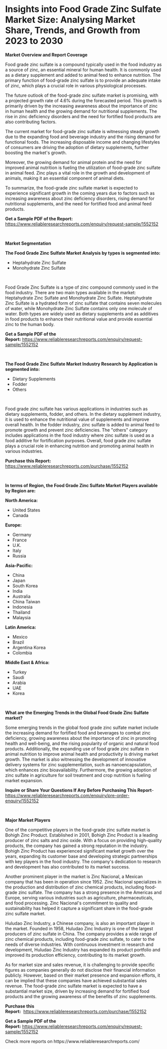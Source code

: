 <p><h1>Insights into Food Grade Zinc Sulfate Market Size: Analysing Market Share, Trends, and Growth from 2023 to 2030</h1></p><p><strong>Market Overview and Report Coverage</strong></p>
<p><p>Food grade zinc sulfate is a compound typically used in the food industry as a source of zinc, an essential mineral for human health. It is commonly used as a dietary supplement and added to animal feed to enhance nutrition. The primary function of food-grade zinc sulfate is to provide an adequate intake of zinc, which plays a crucial role in various physiological processes.</p><p>The future outlook of the food-grade zinc sulfate market is promising, with a projected growth rate of 4.6% during the forecasted period. This growth is primarily driven by the increasing awareness about the importance of zinc in human health and the growing demand for nutritional supplements. The rise in zinc deficiency disorders and the need for fortified food products are also contributing factors.</p><p>The current market for food-grade zinc sulfate is witnessing steady growth due to the expanding food and beverage industry and the rising demand for functional foods. The increasing disposable income and changing lifestyles of consumers are driving the adoption of dietary supplements, further boosting the market's growth.</p><p>Moreover, the growing demand for animal protein and the need for improved animal nutrition is fueling the utilization of food-grade zinc sulfate in animal feed. Zinc plays a vital role in the growth and development of animals, making it an essential component of animal diets.</p><p>To summarize, the food-grade zinc sulfate market is expected to experience significant growth in the coming years due to factors such as increasing awareness about zinc deficiency disorders, rising demand for nutritional supplements, and the need for fortified food and animal feed products.</p></p>
<p><strong>Get a Sample PDF of the Report:</strong> <a href="https://www.reliableresearchreports.com/enquiry/request-sample/1552152">https://www.reliableresearchreports.com/enquiry/request-sample/1552152</a></p>
<p>&nbsp;</p>
<p><strong>Market Segmentation</strong></p>
<p><strong>The Food Grade Zinc Sulfate Market Analysis by types is segmented into:</strong></p>
<p><ul><li>Heptahydrate Zinc Sulfate</li><li>Monohydrate Zinc Sulfate</li></ul></p>
<p>&nbsp;</p>
<p><p>Food Grade Zinc Sulfate is a type of zinc compound commonly used in the food industry. There are two main types available in the market: Heptahydrate Zinc Sulfate and Monohydrate Zinc Sulfate. Heptahydrate Zinc Sulfate is a hydrated form of zinc sulfate that contains seven molecules of water, while Monohydrate Zinc Sulfate contains only one molecule of water. Both types are widely used as dietary supplements and as additives in food products to enhance their nutritional value and provide essential zinc to the human body.</p></p>
<p><strong>Get a Sample PDF of the Report:</strong>&nbsp;<a href="https://www.reliableresearchreports.com/enquiry/request-sample/1552152">https://www.reliableresearchreports.com/enquiry/request-sample/1552152</a></p>
<p>&nbsp;</p>
<p><strong>The Food Grade Zinc Sulfate Market Industry Research by Application is segmented into:</strong></p>
<p><ul><li>Dietary Supplements</li><li>Fodder</li><li>Others</li></ul></p>
<p>&nbsp;</p>
<p><p>Food grade zinc sulfate has various applications in industries such as dietary supplements, fodder, and others. In the dietary supplement industry, it is used to enhance the nutritional value of supplements and improve overall health. In the fodder industry, zinc sulfate is added to animal feed to promote growth and prevent zinc deficiencies. The "others" category includes applications in the food industry where zinc sulfate is used as a food additive for fortification purposes. Overall, food grade zinc sulfate plays a crucial role in enhancing nutrition and promoting animal health in various industries.</p></p>
<p><strong>Purchase this Report:</strong>&nbsp; <a href="https://www.reliableresearchreports.com/purchase/1552152">https://www.reliableresearchreports.com/purchase/1552152</a></p>
<p>&nbsp;</p>
<p><strong>In terms of Region, the Food Grade Zinc Sulfate Market Players available by Region are:</strong></p>
<p>
    <p> <strong> North America: </strong>
        <ul>
            <li>United States</li>
            <li>Canada</li>
        </ul>
        </p> 
    <p> <strong> Europe: </strong>
        <ul>
            <li>Germany</li>
            <li>France</li>
            <li>U.K.</li>
            <li>Italy</li>
            <li>Russia</li>
        </ul>
        </p> 
    <p> <strong> Asia-Pacific: </strong>
        <ul>
            <li>China</li>
            <li>Japan</li>
            <li>South Korea</li>
            <li>India</li>
            <li>Australia</li>
            <li>China Taiwan</li>
            <li>Indonesia</li>
            <li>Thailand</li>
            <li>Malaysia</li>
        </ul>
        </p> 
    <p> <strong> Latin America: </strong>
        <ul>
            <li>Mexico</li>
            <li>Brazil</li>
            <li>Argentina Korea</li>
            <li>Colombia</li>
        </ul>
        </p> 
    <p> <strong> Middle East & Africa: </strong>
        <ul>
            <li>Turkey</li>
            <li>Saudi</li>
            <li>Arabia</li>
            <li>UAE</li>
            <li>Korea</li>
        </ul>
    </p>
    </p>
<p>&nbsp;</p>
<p><strong>What are the Emerging Trends in the Global Food Grade Zinc Sulfate market?</strong></p>
<p><p>Some emerging trends in the global food grade zinc sulfate market include the increasing demand for fortified food and beverages to combat zinc deficiency, growing awareness about the importance of zinc in promoting health and well-being, and the rising popularity of organic and natural food products. Additionally, the expanding use of food grade zinc sulfate in animal nutrition to improve animal health and productivity is driving market growth. The market is also witnessing the development of innovative delivery systems for zinc supplementation, such as nanoencapsulation, which enhances zinc bioavailability. Furthermore, the growing adoption of zinc sulfate in agriculture for soil treatment and crop nutrition is fueling market expansion.</p></p>
<p><strong>Inquire or Share Your Questions If Any Before Purchasing This Report</strong>- <a href="https://www.reliableresearchreports.com/enquiry/pre-order-enquiry/1552152">https://www.reliableresearchreports.com/enquiry/pre-order-enquiry/1552152</a></p>
<p>&nbsp;</p>
<p><strong>Major Market Players</strong></p>
<p><p>One of the competitive players in the food-grade zinc sulfate market is Bohigh Zinc Product. Established in 2001, Bohigh Zinc Product is a leading producer of zinc salts and zinc oxide. With a focus on providing high-quality products, the company has gained a strong reputation in the industry. Bohigh Zinc Product has experienced significant market growth over the years, expanding its customer base and developing strategic partnerships with key players in the food industry. The company's dedication to research and development has also contributed to its market success. </p><p>Another prominent player in the market is Zinc Nacional, a Mexican company that has been in operation since 1952. Zinc Nacional specializes in the production and distribution of zinc chemical products, including food-grade zinc sulfate. The company has a strong presence in the Americas and Europe, serving various industries such as agriculture, pharmaceuticals, and food processing. Zinc Nacional's commitment to quality and sustainability has helped it capture a significant share in the food-grade zinc sulfate market. </p><p>Huludao Zinc Industry, a Chinese company, is also an important player in the market. Founded in 1958, Huludao Zinc Industry is one of the largest producers of zinc sulfate in China. The company provides a wide range of zinc chemical products, including food-grade zinc sulfate, to cater to the needs of diverse industries. With continuous investment in research and development, Huludao Zinc Industry has expanded its product portfolio and improved its production efficiency, contributing to its market growth.</p><p>As for market size and sales revenue, it is challenging to provide specific figures as companies generally do not disclose their financial information publicly. However, based on their market presence and expansion efforts, it can be implied that these companies have achieved substantial sales revenue. The food-grade zinc sulfate market is expected to have a substantial market size, driven by increasing demand for fortified food products and the growing awareness of the benefits of zinc supplements.</p></p>
<p><strong>Purchase this Report:</strong>&nbsp;&nbsp;<a href="https://www.reliableresearchreports.com/purchase/1552152">https://www.reliableresearchreports.com/purchase/1552152</a></p>
<p></p>
<p><strong>Get a Sample PDF of the Report:</strong>&nbsp;<a href="https://www.reliableresearchreports.com/enquiry/request-sample/1552152">https://www.reliableresearchreports.com/enquiry/request-sample/1552152</a></p>
<p>Check more reports on https://www.reliableresearchreports.com/</p>